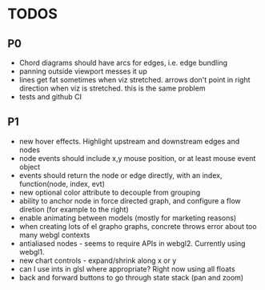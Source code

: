 # TODOS

## P0
* Chord diagrams should have arcs for edges, i.e. edge bundling
* panning outside viewport messes it up
* lines get fat sometimes when viz stretched.  arrows don't point in right direction when viz is stretched.  this is the same problem
* tests and github CI

## P1
* new hover effects.  Highlight upstream and downstream edges and nodes
* node events should include x,y mouse position, or at least mouse event object
* events should return the node or edge directly, with an index, function(node, index, evt)
* new optional color attribute to decouple from grouping
* ability to anchor node in force directed graph, and configure a flow diretion (for example to the right)
* enable animating between models (mostly for marketing reasons)
* when creating lots of el grapho graphs, concrete throws error about too many webgl contexts
* antialiased nodes - seems to require APIs in webgl2.  Currently using webgl1.
* new chart controls - expand/shrink along x or y
* can I use ints in glsl where appropriate? Right now using all floats
* back and forward buttons to go through state stack (pan and zoom)
